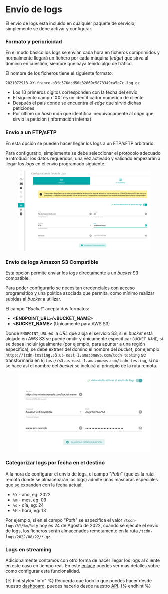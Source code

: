 # Envío de logs

El envío de logs está incluído en cualquier paquete de servicio, simplemente se debe activar y configurar.

### Formato y perioricidad

En el modo básico los logs se envían cada hora en ficheros comprimidos y normalmente llegará un fichero por cada máquina (_edge_) que sirva al dominio en cuestión, siempre que haya tenido algo de tráfico.

El nombre de los ficheros tiene el siguiente formato:

```shell
2021072913-XX-france-b3fc576dcd50e32869c5873349ca5e7c.log.gz
```

* Los 10 primeros dígitos corresponden con la fecha del envío
* El siguiente campo 'XX' es un identificador numérico de cliente
* Después el país donde se encuentra el _edge_ que sirvió dichas peticiones
* Por último un _hash_ md5 que identifica inequívocamente al _edge_ que sirvió la petición (información interna)

### Envío a un FTP/sFTP

En esta opción se pueden hacer llegar los logs a un FTP/sFTP arbitrario.

Para configurarlo, simplemente se debe seleccionar el protocolo adecuado e introducir los datos requeridos, una vez activado y validado empezarán a llegar los _logs_ en el envío programado siguiente.

<figure><img src="../../.gitbook/assets/image (3) (2).png" alt=""><figcaption></figcaption></figure>

### Envío de logs Amazon S3 Compatible

Esta opción permite enviar los _logs_ directamente a un _bucket_ S3 compatible.

Para poder configurarlo se necesitan credenciales con acceso programático y una política asociada que permita, como mínimo realizar subidas al _bucket_ a utilizar.

El campo "_Bucket_" acepta dos formatos:

* **\<ENDPOINT\_URL**_**>/<**_**BUCKET\_NAME>**
* **\<BUCKET\_NAME>** (Unicamente para AWS S3)

Donde `ENDPOINT_URL` es la _URL_ que aloja el servicio S3, si el _bucket_ está alojado en AWS S3 se puede omitir y únicamente especificar `BUCKET_NAME`, si se desea incluir igualmente (por ejemplo, para apuntar a una región específica), se debe extraer del domino el nombre del _bucket_, por ejemplo `https://tcdn-testing.s3.us-east-1.amazonaws.com/tcdn-testing` se transformaría en `https://s3.us-east-1.amazonaws.com/tcdn-testing`, si no se hace así el nombre del _bucket_ se incluirá al principio de la ruta remota.

<figure><img src="../../.gitbook/assets/image (5).png" alt=""><figcaption></figcaption></figure>

### Categorizar logs por fecha en el destino

A la hora de configurar el envío de logs, el campo "_Path_" (que es la ruta remota donde se almacenarán los logs) admite unas máscaras especiales que se expanden con la fecha actual:

* `%Y` - año, eg: 2022
* `%m` - mes, eg: 09
* `%d` - día, eg: 24
* `%H` - hora, eg: 13

Por ejemplo, si en el campo "_Path_" se especifica el valor `/tcdn-logs/%Y/%m/%d` y hoy es 24 de Agosto de 2022, cuando se ejecute el envío de logs, los ficheros serán almacenados remotamente en la ruta `/tcdn-logs/2022/08/22/*.gz`.

### Logs en streaming

Adicionalmente contamos con otro forma de hacer llegar los logs al cliente en este caso en tiempo real. En este [enlace](https://docs.transparentedge.eu/guias/streaming-de-logs-con-kafka) puedes ver más detalles sobre como configurar esta funcionalidad.

{% hint style="info" %}
Recuerda que todo lo que puedes hacer desde nuestro [dashboard](https://dashboard.transparetncdn.com), puedes hacerlo desde nuestro [API](../faq/glosario/api.md).
{% endhint %}
